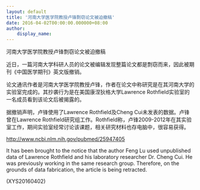 ```yaml
---
layout: default
title: '河南大学医学院教授卢锋剽窃论文被迫撤稿'
date: 2016-04-02T00:00:00.000000+08:00
author:
    display_name: 
---
```


河南大学医学院教授卢锋剽窃论文被迫撤稿

近日，一篇河南大学科研人员的论文被编辑发现整篇论文都是剽窃而来，因此被期刊《中国医学期刊》英文版撤销。

论文通讯作者是河南大学医学院教授卢锋，作者在论文中称研究是在其河南大学的实验室完成的。其抄袭行为是在美国康涅狄格大学Lawrence Rothfield实验室的一名成员看到该论文后被揭露的。

据撤销声明，卢锋使用了Lawrence Rothfield及Cheng Cui未发表的数据。卢锋曾在Lawrence Rothfield研究组工作。Rothfield称，卢锋2009-2012年在其实验室工作，期间实验室经常讨论该课题，相关研究材料也存电脑中，很容易获得。

http://www.ncbi.nlm.nih.gov/pubmed/25947405

It has been brought to the notice that the author Feng Lu used unpublished data of Lawrence Rothfield and his laboratory researcher Dr. Cheng Cui. He was previously working in the same research group. Therefore, on the grounds of data fabrication, the article is being retracted.

(XYS20160402)

